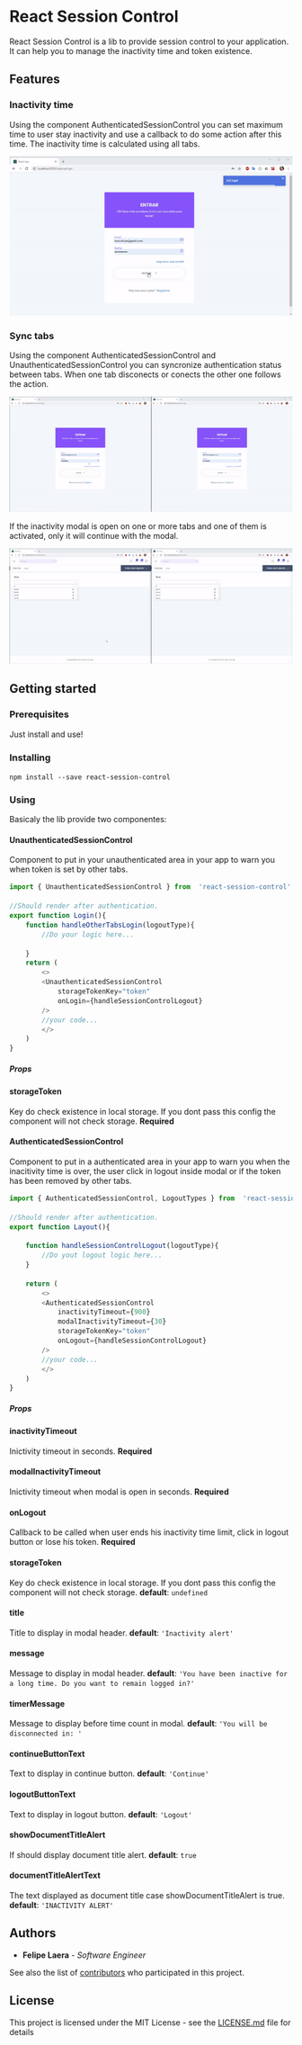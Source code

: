 
  

# React Session Control

React Session Control is a lib to provide session control to your application. It can help you to manage the inactivity time and token existence.

## Features

### Inactivity time
Using the component AuthenticatedSessionControl you can set maximum time to user stay inactivity and use a callback to do some action after this time. The inactivity time is calculated using all tabs.

<p align="center">
	<img src="gifs/inactivity.gif" />
</p>

### Sync tabs
Using the component AuthenticatedSessionControl and UnauthenticatedSessionControl you can syncronize authentication status between tabs. When one tab disconects or conects the other one follows the action.

<p align="center">
	<img src="gifs/tab-sync.gif" />
</p>

If the inactivity modal is open on one or more tabs and one of them is activated, only it will continue with the modal.

<p align="center">
	<img src="gifs/modal-sync.gif" />
</p>

## Getting started

### Prerequisites

Just install and use!

### Installing

```
npm install --save react-session-control

```

### Using

Basicaly the lib provide two componentes: 

#### UnauthenticatedSessionControl
Component to put in your unauthenticated area in your app to warn you when token is set by other tabs.

```js
import { UnauthenticatedSessionControl } from  'react-session-control';

//Should render after authentication.
export function Login(){
	function handleOtherTabsLogin(logoutType){
		//Do your logic here...
	
	}
	return ( 
		<>
		<UnauthenticatedSessionControl
			storageTokenKey="token"
			onLogin={handleSessionControlLogout}
		/>
		//your code... 
		</>	
	)
}
```
##### Props

#### storageToken 
Key do check existence in local storage. If you dont pass this config the component will not check storage. **Required**

#### AuthenticatedSessionControl
Component to put in a authenticated area in your app to warn you when the inacitivity time is over, the user click in logout inside modal or if the token has been removed by other tabs.

```js
import { AuthenticatedSessionControl, LogoutTypes } from  'react-session-control';

//Should render after authentication.
export function Layout(){

	function handleSessionControlLogout(logoutType){
		//Do yout logout logic here...
	}

	return ( 
		<>
		<AuthenticatedSessionControl
			inactivityTimeout={900}
			modalInactivityTimeout={30}
			storageTokenKey="token"
			onLogout={handleSessionControlLogout}
		/>
		//your code... 
		</>	
	)
}
```
  
##### Props

#### inactivityTimeout
Inictivity timeout in seconds. **Required**
#### modalInactivityTimeout  
Inictivity timeout when modal is open in seconds. **Required**
#### onLogout
Callback to be called when user ends his inactivity time limit, click in logout button or lose his token.  **Required**
#### storageToken 
Key do check existence in local storage. If you dont pass this config the component will not check storage.
**default**: ```undefined```
#### title
Title to display in modal header.
**default**: ```'Inactivity alert'```
#### message
Message to display in modal header.
**default**: ```'You have been inactive for a long time. Do you want to remain logged in?'```
#### timerMessage
Message to display before time count in modal.
**default**: ```'You will be disconnected in: '```
#### continueButtonText
Text to display in continue button.
**default**: ```'Continue'```
#### logoutButtonText
Text to display in logout button.
**default**: ```'Logout'```
#### showDocumentTitleAlert
If should display document title alert.
**default**: ```true```
#### documentTitleAlertText
The text displayed as document title case showDocumentTitleAlert is true.
**default**: ```'INACTIVITY ALERT'```

## Authors

*  **Felipe Laera** - *Software Engineer*  

See also the list of [contributors](https://github.com/LaeraFelipe/react-session-control/contributors) who participated in this project.

## License

This project is licensed under the MIT License - see the [LICENSE.md](https://github.com/LaeraFelipe/react-session-control/blob/master/LICENSE.md) file for details